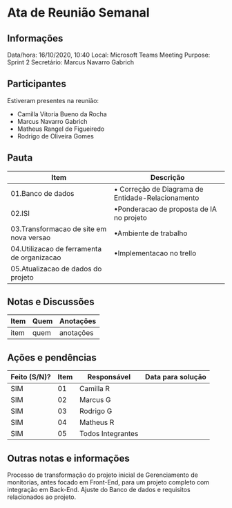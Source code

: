 # Ata de Reunião Semanal

## Informações
Data/hora: 16/10/2020, 10:40
Local: Microsoft Teams 
Meeting Purpose: Sprint 2
Secretário: Marcus Navarro Gabrich

## Participantes
Estiveram presentes na reunião:
- Camilla Vitoria Bueno da Rocha
- Marcus Navarro Gabrich
- Matheus Rangel de Figueiredo
- Rodrigo de Oliveira Gomes

## Pauta

Item | Descrição
---- | ----
01.Banco de dados | • Correção de Diagrama de Entidade-Relacionamento <br>
02.ISI | •Ponderacao de proposta de IA no projeto <br>
03.Transformacao de site em nova versao | •Ambiente de trabalho <br>
04.Utilizacao de ferramenta de organizacao | •Implementacao no trello <br>
05.Atualizacao de dados do projeto | 

## Notas e Discussões
Item | Quem | Anotações |
---- | ---- | ---- |
item | quem | anotações |


## Ações e pendências
| Feito (S/N)? | Item | Responsável         | Data para solução |
|--------------| ---- | ------------------- | ----------------- |
|   SIM        |  01  | Camilla R           |                   |
|   SIM        |  02  | Marcus G            |                   |
|   SIM        |  03  | Rodrigo G           |                   |
|   SIM        |  04  | Matheus R           |                   |
|   SIM        |  05  | Todos Integrantes   |                   |


## Outras notas e informações
Processo de transformação do projeto inicial de Gerenciamento de monitorias,
antes focado em Front-End, para um projeto completo com integração em Back-End.
Ajuste do Banco de dados e requisitos relacionados ao projeto.
